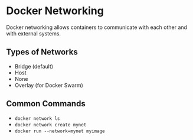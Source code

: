 # Docker Networking

Docker networking allows containers to communicate with each other and with external systems.

## Types of Networks

- Bridge (default)
- Host
- None
- Overlay (for Docker Swarm)

## Common Commands

- `docker network ls`
- `docker network create mynet`
- `docker run --network=mynet myimage`